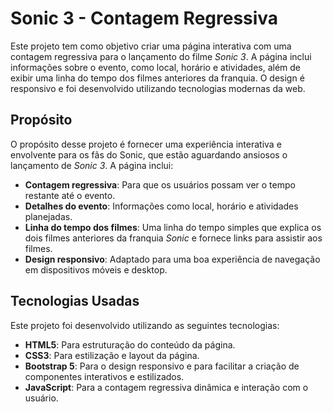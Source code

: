 # Sonic 3 - Contagem Regressiva

Este projeto tem como objetivo criar uma página interativa com uma contagem regressiva para o lançamento do filme *Sonic 3*. A página inclui informações sobre o evento, como local, horário e atividades, além de exibir uma linha do tempo dos filmes anteriores da franquia. O design é responsivo e foi desenvolvido utilizando tecnologias modernas da web.

## Propósito

O propósito desse projeto é fornecer uma experiência interativa e envolvente para os fãs do Sonic, que estão aguardando ansiosos o lançamento de *Sonic 3*. A página inclui:

- **Contagem regressiva**: Para que os usuários possam ver o tempo restante até o evento.
- **Detalhes do evento**: Informações como local, horário e atividades planejadas.
- **Linha do tempo dos filmes**: Uma linha do tempo simples que explica os dois filmes anteriores da franquia *Sonic* e fornece links para assistir aos filmes.
- **Design responsivo**: Adaptado para uma boa experiência de navegação em dispositivos móveis e desktop.

## Tecnologias Usadas

Este projeto foi desenvolvido utilizando as seguintes tecnologias:

- **HTML5**: Para estruturação do conteúdo da página.
- **CSS3**: Para estilização e layout da página.
- **Bootstrap 5**: Para o design responsivo e para facilitar a criação de componentes interativos e estilizados.
- **JavaScript**: Para a contagem regressiva dinâmica e interação com o usuário.

